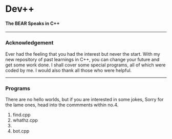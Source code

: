 # Dev++
#### The BEAR Speaks in C++
___
### Acknowledgement
Ever had the feeling that you had the interest but never the start. With my new repository of past learnings in C++, you can change your future and get some work done. I shall cover some special programs, all of which were coded by me. I would also thank all those who were helpful.
___
### Programs

There are no hello worlds, but if you are interested in some jokes, Sorry for the lame ones, head into the commments within no.4.

1. find.cpp
2. whathz.cpp
3. 
4. bot.cpp
